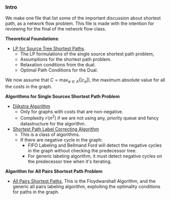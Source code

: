 ### **Intro**

We make one file that list some of the important discussion about shortest path, as a network flow problem. This file is made with the intention for reviewing for the final of the network flow class. 

**Theoretical Foundations**: 

- [LP for Source Tree Shortest Paths](LP%20for%20Source%20Tree%20Shortest%20Paths.md). 
	- The LP formulations of the single source shortest path problem, 
	- Assumptions for the shortest path problem. 
	- Relaxation conditions from the dual. 
	- Optimal Path Conditions for the Dual. 

We now assume that $C = \max_{a\in A}(|c_a|)$, the maximum absolute value for all the costs in the graph. 

**Algorithms for Single Sources Shortest Path Problem**
- [Dijkstra Algorithm](Dijkstra%20Algorithm.md)
	- Only for graphs with costs that are non-negative. 
	- Complexity $\mathcal O(n^2)$ if we are not using any, priority queue and fancy datastructure for the algorithm. 
- [Shortest Path Label Correcting Algorithm](Shortest%20Path%20Label%20Correcting%20Algorithm.md)
	- This is a class of algorithms. 
	- If there are negative cycle in the graph: 
		- FIFO Labeling and Bellmand Ford will detect the negative cycles in the graph without checking the predecessor tree. 
		- For generic labeling algorithm, it must detect negative cycles on the predecessor tree when it's iterating. 

**Algorithm for All Pairs Shortest Path Problem**
- [All Pairs Shortest Paths](All%20Pairs%20Shortest%20Paths.md), This is the Floydwarshall Algorithm, and the generic all pairs labeling algorithm, exploiting the optimality conditions for paths in the graph. 

